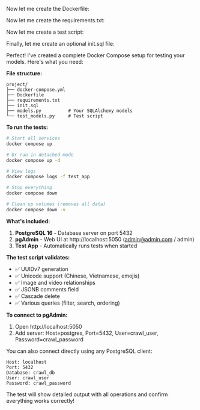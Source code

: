 Now let me create the Dockerfile:

Now let me create the requirements.txt:

Now let me create a test script:

Finally, let me create an optional init.sql file:

Perfect! I've created a complete Docker Compose setup for testing your models. Here's what you need:

**File structure:**
```
project/
├── docker-compose.yml
├── Dockerfile
├── requirements.txt
├── init.sql
├── models.py          # Your SQLAlchemy models
└── test_models.py     # Test script
```

**To run the tests:**

```bash
# Start all services
docker compose up

# Or run in detached mode
docker compose up -d

# View logs
docker compose logs -f test_app

# Stop everything
docker compose down

# Clean up volumes (removes all data)
docker compose down -v
```

**What's included:**

1. **PostgreSQL 16** - Database server on port 5432
2. **pgAdmin** - Web UI at http://localhost:5050 (admin@admin.com / admin)
3. **Test App** - Automatically runs tests when started

**The test script validates:**
- ✅ UUIDv7 generation
- ✅ Unicode support (Chinese, Vietnamese, emojis)
- ✅ Image and video relationships
- ✅ JSONB comments field
- ✅ Cascade delete
- ✅ Various queries (filter, search, ordering)

**To connect to pgAdmin:**
1. Open http://localhost:5050
2. Add server: Host=postgres, Port=5432, User=crawl_user, Password=crawl_password

You can also connect directly using any PostgreSQL client:
```
Host: localhost
Port: 5432
Database: crawl_db
User: crawl_user
Password: crawl_password
```

The test will show detailed output with all operations and confirm everything works correctly!
